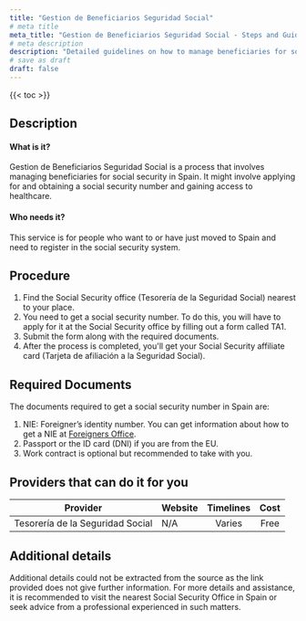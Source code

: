 ```yaml
---
title: "Gestion de Beneficiarios Seguridad Social"
# meta title
meta_title: "Gestion de Beneficiarios Seguridad Social - Steps and Guidelines"
# meta description
description: "Detailed guidelines on how to manage beneficiaries for social security in Spain, including step by step procedures."
# save as draft
draft: false
---
```


{{< toc >}}

## Description
#### What is it?
Gestion de Beneficiarios Seguridad Social is a process that involves managing beneficiaries for social security in Spain. It might involve applying for and obtaining a social security number and gaining access to healthcare.
#### Who needs it?
This service is for people who want to or have just moved to Spain and need to register in the social security system. 

## Procedure
1. Find the Social Security office (Tesorería de la Seguridad Social) nearest to your place.
2. You need to get a social security number. To do this, you will have to apply for it at the Social Security office by filling out a form called TA1.
3. Submit the form along with the required documents.
4. After the process is completed, you'll get your Social Security affiliate card (Tarjeta de afiliación a la Seguridad Social).

## Required Documents
The documents required to get a social security number in Spain are:
1. NIE: Foreigner’s identity number. You can get information about how to get a NIE at [Foreigners Office](http://extranjeros.mitramiss.gob.es/es/InformacionInteres/InformacionProcedimientos/Ciudadanosnocomunitarios/hoja103/index.html).
2. Passport or the ID card (DNI) if you are from the EU.
3. Work contract is optional but recommended to take with you. 

## Providers that can do it for you

| Provider        |     Website     |     Timelines    |       Cost      |
| --------------- | --------------- |  :-------------: | :-------------: |
| Tesorería de la Seguridad Social      |  N/A       |      Varies      |        Free      |

## Additional details
Additional details could not be extracted from the source as the link provided does not give further information. For more details and assistance, it is recommended to visit the nearest Social Security Office in Spain or seek advice from a professional experienced in such matters.